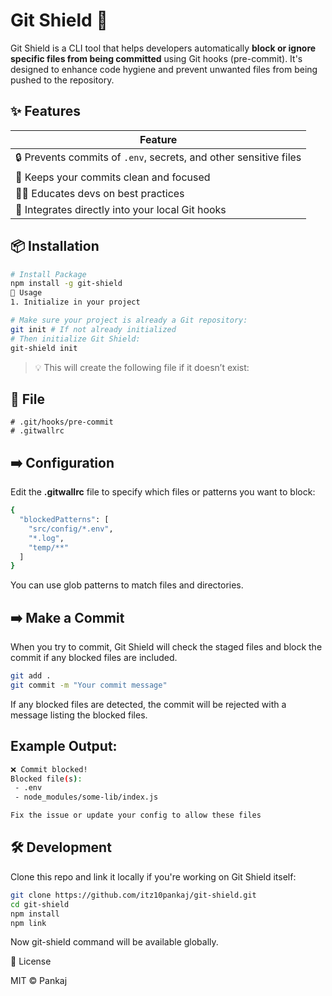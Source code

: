 
# Git Shield 🧱

Git Shield is a CLI tool that helps developers automatically **block or ignore specific files from being committed** using Git hooks (pre-commit). It's designed to enhance code hygiene and prevent unwanted files from being pushed to the repository.

## ✨ Features
   Feature |
 | --- |
 | 🔒 Prevents commits of `.env`, secrets, and other sensitive files   |
 | 🧹 Keeps your commits clean and focused   |
 | 👨‍💻 Educates devs on best practices   |
 | 🧩 Integrates directly into your local Git hooks   |

## 📦 Installation

```bash
# Install Package
npm install -g git-shield
🚀 Usage
1. Initialize in your project

# Make sure your project is already a Git repository:
git init # If not already initialized
# Then initialize Git Shield:
git-shield init

```
>💡 This will create the following file if it doesn’t exist:
## 📁 File
```
# .git/hooks/pre-commit
# .gitwallrc
```
## ➡️ Configuration

Edit the **.gitwallrc** file to specify which files or patterns you want to block:

```bash
{
  "blockedPatterns": [
    "src/config/*.env",
    "*.log",
    "temp/**"
  ]
}
```

You can use glob patterns to match files and directories.

## ➡️ Make a Commit

When you try to commit, Git Shield will check the staged files and block the commit if any blocked files are included.

```bash
git add .
git commit -m "Your commit message"
```
If any blocked files are detected, the commit will be rejected with a message listing the blocked files.
## Example Output:
```bash
❌ Commit blocked!
Blocked file(s):
 - .env
 - node_modules/some-lib/index.js

Fix the issue or update your config to allow these files
```
## 🛠 Development

Clone this repo and link it locally if you're working on Git Shield itself:

```bash
git clone https://github.com/itz10pankaj/git-shield.git
cd git-shield
npm install
npm link
```
Now git-shield command will be available globally.

📄 License

MIT © Pankaj